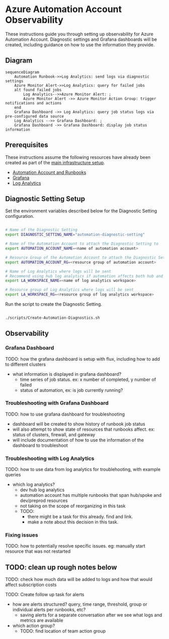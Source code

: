 # Azure Automation Account Observability

These instructions guide you through setting up observability for Azure Automation Account. Diagnostic settings and Grafana dashboards will be created, including guidance on how to use the information they provide.

## Diagram

```mermaid
sequenceDiagram
    Automation Runbook->>Log Analytics: send logs via diagnostic settings
    Azure Monitor Alert->>Log Analytics: query for failed jobs
    alt found failed jobs
        Log Analytics-->>Azure Monitor Alert: ;
        Azure Monitor Alert ->> Azure Monitor Action Group: trigger notifications and actions
    end
    Grafana Dashboard ->> Log Analytics: query job status logs via pre-configured data source
    Log Analytics -->> Grafana Dashboard: ;
    Grafana Dashboard ->> Grafana Dashboard: display job status information
```

## Prerequisites

These instructions assume the following resources have already been created as part of the [main infrastructure setup](/README.md).

- [Automation Account and Runbooks](/docs/Firewall-Automation.md)
- [Grafana](/monitoring/README.md)
- [Log Analytics](/README.md#2-createhubsh)

## Diagnostic Setting Setup

Set the environment variables described below for the Diagnostic Setting configuration.

```bash

# Name of the Diagnostic Setting
export DIAGNOSTIC_SETTING_NAME="automation-diagnostic-setting"

# Name of the Automation Account to attach the Diagnostic Setting to
export AUTOMATION_ACCOUNT_NAME=<name of automation account>

# Resource Group of the Automation Account to attach the Diagnostic Setting to
export AUTOMATION_ACCOUNT_RG=<resource group of automation account>

# Name of Log Analytics where logs will be sent
# Recommend using hub log analytics if automation affects both hub and spoke resources
export LA_WORKSPACE_NAME=<name of log analytics workspace>

# Resource group of Log Analytics where logs will be sent
export LA_WORKSPACE_RG=<resource group of log analytics workspace>

```

Run the script to create the Diagnostic Setting.

```bash

./scripts/Create-Automation-Diagnostics.sh

```

## Observability

### Grafana Dashboard

TODO: how the grafana dashboard is setup with flux, including how to add to different clusters

- what information is displayed in grafana dashboard?
  - time series of job status. ex: x number of completed, y number of failed
  - status of automation, ex: is job currently running?

### Troubleshooting with Grafana Dashboard

TODO: how to use grafana dashboard for troubleshooting

- dashboard will be created to show history of runbook job status
- will also attempt to show state of resources that runbooks affect. ex: status of clusters, firewall, and gateway
- will include documentation of how to use the information of the dashboard to troubleshoot

### Troubleshooting with Log Analytics

TODO: how to use data from log analytics for troublehooting, with example queries

- which log analytics?
  - dev hub log analytics
  - automation account has multiple runbooks that span hub/spoke and dev/preprod resources
  - not taking on the scope of reorganizing in this task
  - TODO:
    - there might be a task for this already. find and link.
    - make a note about this decision in this task.

### Fixing issues

TODO: how to potentially resolve specific issues. eg: manually start resource that was not restarted

## TODO: clean up rough notes below

TODO: check how much data will be added to logs and how that would affect subscription costs

TODO: Create follow up task for alerts

- how are alerts structured? query, time range, threshold, group or individual alerts per runbooks, etc?
  - saving alerts for a separate conversation after we see what logs and metrics are available
- which action group?
  - TODO: find location of team action group

